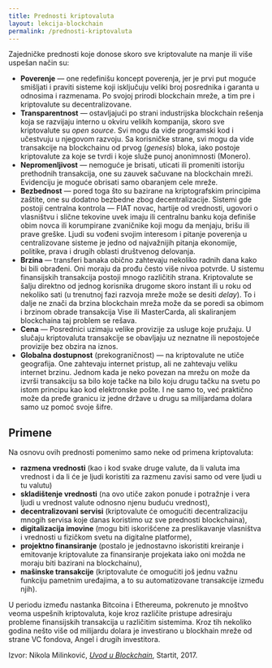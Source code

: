 ```yaml
---
title: Prednosti kriptovaluta
layout: lekcija-blockchain
permalink: /prednosti-kriptovaluta
---
```


Zajedničke prednosti koje donose skoro sve kriptovalute na manje ili više uspešan način su:

- **Poverenje** — one redefinišu koncept poverenja, jer je prvi put moguće smišljati i praviti sisteme koji isključuju veliki broj posrednika i garanta u odnosima i razmenama. Po svojoj prirodi blockchain mreže, a tim pre i kriptovalute su decentralizovane.
- **Transparentnost** — ostavljajući po strani industrijska blockchain rešenja koja se razvijaju interno u okviru velikih kompanija, skoro sve kriptovalute su *open source*. Svi mogu da vide programski kod i učestvuju u njegovom razvoju. Sa korisničke strane, svi mogu da vide transakcije na blockchainu od prvog (*genesis*) bloka, iako postoje kriptovalute za koje se tvrdi i koje služe punoj anonimnosti (Monero).
- **Nepromenljivost** — nemoguće je brisati, uticati ili promeniti istoriju prethodnih transakcija, one su zauvek sačuvane na blockchain mreži. Evidenciju je moguće obrisati samo obaranjem cele mreže.
- **Bezbednost** — pored toga što su bazirane na kriptografskim principima zaštite, one su dodatno bezbedne zbog decentralizacije. Sistemi gde postoji centralna kontrola — FIAT novac, hartije od vrednosti, ugovori o vlasništvu i slične tekovine uvek imaju ili centralnu banku koja definiše obim novca ili korumpirane zvaničnike koji mogu da menjaju, brišu ili prave greške. Ljudi su vođeni svojim interesom i pitanje poverenja u centralizovane sisteme je jedno od najvažnijih pitanja ekonomije, politike, prava i drugih oblasti društvenog delovanja.
- **Brzina** — transferi banaka obično zahtevaju nekoliko radnih dana kako bi bili obrađeni. Oni moraju da prođu često više nivoa potvrde. U sistemu finansijskih transakcija postoji mnogo različitih strana. Kriptovalute se šalju direktno od jednog korisnika drugome skoro instant ili u roku od nekoliko sati (u trenutnoj fazi razvoja mreže može se desiti *delay*). To i dalje ne znači da brzina blockchain mreža može da se poredi sa obimom i brzinom obrade transakcija Vise ili MasterCarda, ali skaliranjem blockchaina taj problem se rešava.
- **Cena** — Posrednici uzimaju velike provizije za usluge koje pružaju. U slučaju kriptovaluta transakcije se obavljaju uz neznatne ili nepostojeće provizije bez obzira na iznos.
- **Globalna dostupnost** (prekograničnost) — na kriptovalute ne utiče geografija. One zahtevaju internet pristup, ali ne zahtevaju veliku internet brzinu. Jednom kada je neko povezan na mrežu on može da izvrši transakciju sa bilo koje tačke na bilo koju drugu tačku na svetu po istom principu kao kod elektronske pošte. I ne samo to, već praktično može da pređe granicu iz jedne države u drugu sa milijardama dolara samo uz pomoć svoje šifre.

## Primene

Na osnovu ovih prednosti pomenimo samo neke od primena kriptovaluta:

- **razmena vrednosti** (kao i kod svake druge valute, da li valuta ima vrednost i da li će je ljudi koristiti za razmenu zavisi samo od vere ljudi u tu valutu)
- **skladištenje vrednosti** (na ovo utiče zakon ponude i potražnje i vera ljudi u vrednost valute odnosno njenu buduću vrednost),
- **decentralizovani servisi** (kriptovalute će omogućiti decentralizaciju mnogih servisa koje danas koristimo uz sve prednosti blockchaina),
- **digitalizacija imovine** (mogu biti iskorišćene za preslikavanje vlasništva i vrednosti u fizičkom svetu na digitalne platforme),
- **projektno finansiranje** (postalo je jednostavno iskoristiti kreiranje i emitovanje kriptovalute za finansiranje projekata iako oni možda ne moraju biti bazirani na blockchainu),
- **mašinske transakcije** (kriptovalute će omogućiti još jednu važnu funkciju pametnim uređajima, a to su automatizovane transakcije između njih).

U periodu između nastanka Bitcoina i Ethereuma, pokrenuto je mnoštvo veoma uspešnih kriptovaluta, koje kroz različite pristupe adresiraju probleme finansijskih transakcija u različitim sistemima. Kroz tih nekoliko godina nešto više od milijardu dolara je investirano u blockhain mreže od strane VC fondova, Angel i drugih investitora.


Izvor: Nikola Milinković, *[Uvod u Blockchain](https://startit.rs/uvod-u-blockchain-kriptovalute-trendovi-i-hajp/)*, Startit, 2017.
